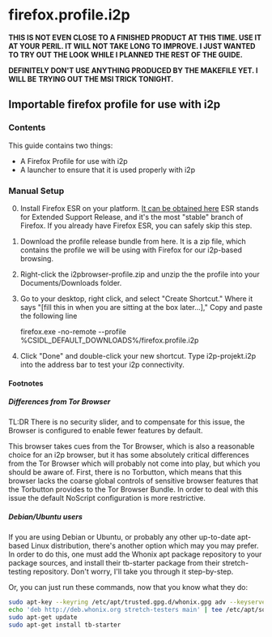 # firefox.profile.i2p

**THIS IS NOT EVEN CLOSE TO A FINISHED PRODUCT AT THIS TIME. USE IT AT YOUR**
**PERIL. IT WILL NOT TAKE LONG TO IMPROVE. I JUST WANTED TO TRY OUT THE LOOK**
**WHILE I PLANNED THE REST OF THE GUIDE.**

**DEFINITELY DON'T USE ANYTHING PRODUCED BY THE MAKEFILE YET. I WILL BE**
**TRYING OUT THE MSI TRICK TONIGHT.**

## Importable firefox profile for use with i2p

### Contents

This guide contains two things:

  * A Firefox Profile for use with i2p
  * A launcher to ensure that it is used properly with i2p

### Manual Setup

  0. Install Firefox ESR on your platform. [It can be obtained here](https://www.mozilla.org/en-US/firefox/organizations/)
  ESR stands for Extended Support Release, and it's the most "stable" branch of
  Firefox. If you already have Firefox ESR, you can safely skip this step.
  1. Download the profile release bundle from here. It is a zip file, which
  contains the profile we will be using with Firefox for our i2p-based browsing.
  2. Right-click the i2pbrowser-profile.zip and unzip the the profile into your
  Documents/Downloads folder.
  3. Go to your desktop, right click, and select "Create Shortcut." Where it
  says "[fill this in when you are sitting at the box later...]," Copy and paste the following line

        firefox.exe -no-remote --profile %CSIDL_DEFAULT_DOWNLOADS%/firefox.profile.i2p

  4. Click "Done" and double-click your new shortcut. Type i2p-projekt.i2p into
  the address bar to test your i2p connectivity.

#### Footnotes

##### Differences from Tor Browser

TL:DR There is no security slider, and to compensate for this issue, the Browser
is configured to enable fewer features by default.

This browser takes cues from the Tor Browser, which is also a reasonable choice
for an i2p browser, but it has some absolutely critical differences from the Tor
Browser which will probably not come into play, but which you should be aware
of. First, there is no Torbutton, which means that this browser lacks the coarse
global controls of sensitive browser features that the Torbutton provides to the
Tor Browser Bundle. In order to deal with this issue the default NoScript
configuration is more restrictive.

##### Debian/Ubuntu users

If you are using Debian or Ubuntu, or probably any other up-to-date apt-based
Linux distribution, there's another option which may you may prefer. In order to
do this, one must add the Whonix apt package repository to your package sources,
and install their tb-starter package from their stretch-testing repository.
Don't worry, I'll take you through it step-by-step.

Or, you can just run these commands, now that you know what they do:

```sh
sudo apt-key --keyring /etc/apt/trusted.gpg.d/whonix.gpg adv --keyserver hkp://ipv4.pool.sks-keyservers.net:80 --recv-keys 916B8D99C38EAF5E8ADC7A2A8D66066A2EEACCDA
echo 'deb http://deb.whonix.org stretch-testers main' | tee /etc/apt/sources.list.d/whonix-testing.list # apt-transport-* season to taste
sudo apt-get update
sudo apt-get install tb-starter
```
